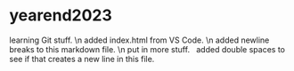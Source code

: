 # yearend2023
learning Git stuff.  \n
added index.html from VS Code.  \n
added newline breaks to this markdown file.  \n
put in more stuff.  &nbsp;
added double spaces to see if that creates a new line in this file.